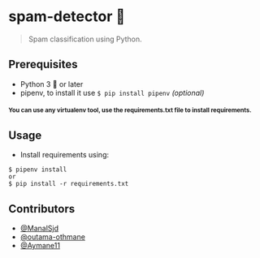 # spam-detector :email:

> Spam classification using Python.

## Prerequisites

- Python 3 :snake: or later
- pipenv, to install it use `$ pip install pipenv` _(optional)_
#### <small> You can use any virtualenv tool, use the requirements.txt file to install requirements.</small>

## Usage
- Install requirements using:
```cosnole
$ pipenv install
or
$ pip install -r requirements.txt
```

## Contributors

- [@ManalSjd](https://github.com/ManalSjd)
- [@outama-othmane](https://github.com/outama-othmane)
- [@Aymane11](https://github.com/Aymane11)